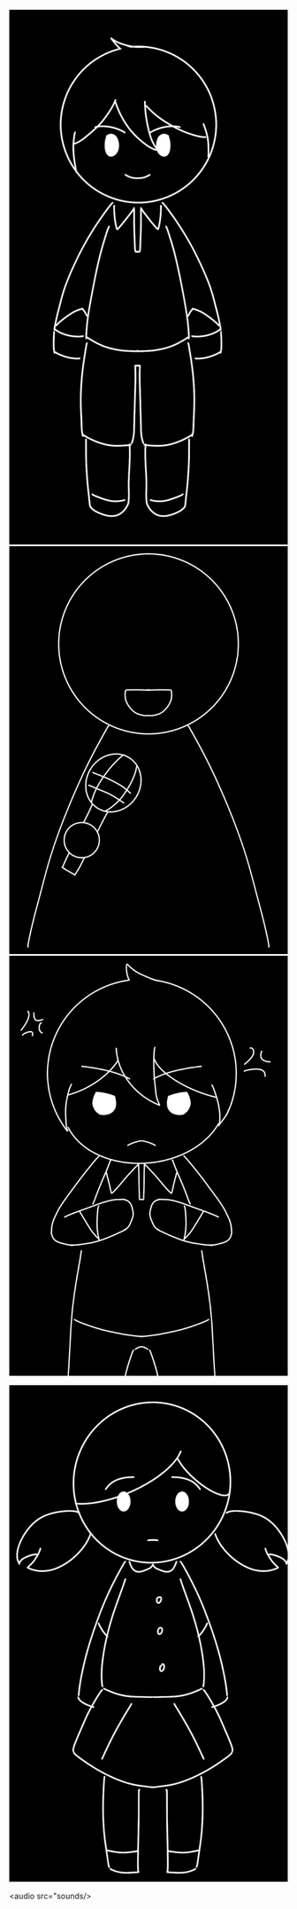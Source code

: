 
![image](imgs/20240612_010921601_iOS.jpg)
![image](imgs/host.jpg)
![image](imgs/Boy-Day1.jpg)

![image](imgs/Girl-target.jpg)


<audio src="sounds/>
